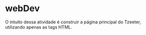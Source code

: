 # webDev

O intuito dessa atividade é construir a página principal do Tzeeter, utilizando apenas as tags HTML.

